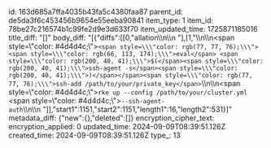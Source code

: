 id: 163d685a7ffa4035b43fa5c4380faa87
parent_id: de5da3f6c453456b9654e55eeba90841
item_type: 1
item_id: 78be27c216574b1c99fe2d9e3d633f70
item_updated_time: 1725871185016
title_diff: "[]"
body_diff: "[{\"diffs\":[[0,\"allation\\\n\\\n&nbsp;\"],[1,\"\\\n\\\n<span style=\\\"color: #4d4d4c;\\\">`<span style=\\\"color: rgb(77, 77, 76);\\\"><span style=\\\"color: rgb(66, 113, 174);\\\">eval</span> <span style=\\\"color: rgb(200, 40, 41);\\\">$(</span><span style=\\\"color: rgb(200, 40, 41);\\\">ssh-agent -s</span><span style=\\\"color: rgb(200, 40, 41);\\\">)</span></span><span style=\\\"color: rgb(77, 77, 76);\\\">ssh-add /path/to/your/private_key</span>`</span>\\\n\\\n<span style=\\\"color: #4d4d4c;\\\">`rke up --config /path/to/your/cluster.yml`</span> <span style=\\\"color: #4d4d4c;\\\">`--ssh-agent-auth`</span>\\\n\\\n&nbsp;\"]],\"start1\":1151,\"start2\":1151,\"length1\":16,\"length2\":531}]"
metadata_diff: {"new":{},"deleted":[]}
encryption_cipher_text: 
encryption_applied: 0
updated_time: 2024-09-09T08:39:51.126Z
created_time: 2024-09-09T08:39:51.126Z
type_: 13